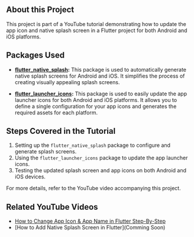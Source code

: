 ## About this Project

This project is part of a YouTube tutorial demonstrating how to update the app icon and native splash screen in a Flutter project for both Android and iOS platforms.

## Packages Used

- **[flutter_native_splash](https://pub.dev/packages/flutter_native_splash):**
  This package is used to automatically generate native splash screens for Android and iOS. It simplifies the process of creating visually appealing splash screens.

- **[flutter_launcher_icons](https://pub.dev/packages/flutter_launcher_icons):**
  This package is used to easily update the app launcher icons for both Android and iOS platforms. It allows you to define a single configuration for your app icons and generates the required assets for each platform.

## Steps Covered in the Tutorial

1. Setting up the `flutter_native_splash` package to configure and generate splash screens.
2. Using the `flutter_launcher_icons` package to update the app launcher icons.
3. Testing the updated splash screen and app icons on both Android and iOS devices.

For more details, refer to the YouTube video accompanying this project.

## Related YouTube Videos

- [How to Change App Icon & App Name in Flutter Step-By-Step](https://youtu.be/4MRwXvWPEck)
- [How to Add Native Splash Screen in Flutter](Comming Soon)
